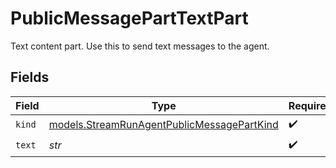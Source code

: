 # PublicMessagePartTextPart

Text content part. Use this to send text messages to the agent.


## Fields

| Field                                                                                          | Type                                                                                           | Required                                                                                       | Description                                                                                    |
| ---------------------------------------------------------------------------------------------- | ---------------------------------------------------------------------------------------------- | ---------------------------------------------------------------------------------------------- | ---------------------------------------------------------------------------------------------- |
| `kind`                                                                                         | [models.StreamRunAgentPublicMessagePartKind](../models/streamrunagentpublicmessagepartkind.md) | :heavy_check_mark:                                                                             | N/A                                                                                            |
| `text`                                                                                         | *str*                                                                                          | :heavy_check_mark:                                                                             | N/A                                                                                            |